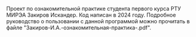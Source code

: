 Проект по ознакомительной практике студента первого курса РТУ МИРЭА Закиров Искандер. Код написан в 2024 году. Подробное руководство о пользовании с данной программой можно прочитать в файле "Закиров-И.А.-ознакомительная-практика-.pdf".
